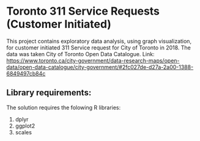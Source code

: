 # Toronto 311 Service Requests (Customer Initiated)
This project contains exploratory data analysis, using graph visualization, for customer initiated 311 Service request for City of Toronto in 2018. The data was taken City of Toronto Open Data Catalogue. Link: https://www.toronto.ca/city-government/data-research-maps/open-data/open-data-catalogue/city-government/#2fc027de-d27a-2a00-1388-6849497cb84c


## Library requirements:
The solution requires the folowing R libraries: 
1. dplyr
2. ggplot2
3. scales
